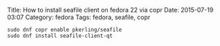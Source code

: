 Title: How to install seafile client on fedora 22 via copr
Date: 2015-07-19 03:07
Category: fedora
Tags: fedora, seafile, copr

```
sudo dnf copr enable pkerling/seafile
sudo dnf install seafile-client-qt
```
